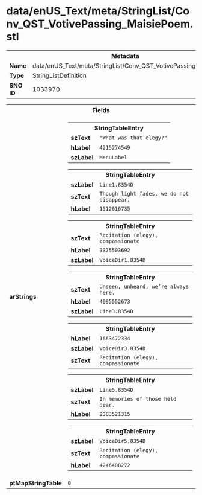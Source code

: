 <h1>data/enUS_Text/meta/StringList/Conv_QST_VotivePassing_MaisiePoem.stl</h1><table><tr><th colspan="100%">Metadata</th></tr><tr><td><b>Name</b></td><td>data/enUS_Text/meta/StringList/Conv_QST_VotivePassing_MaisiePoem.stl</td></tr><tr><td><b>Type</b></td><td>StringListDefinition</td></tr><tr><td><b>SNO ID</b></td><td>1033970</td></tr></table>

<table><tr><th colspan="100%">Fields</th></tr><tr><td><b>arStrings</b></td><td><table><tr><th colspan="100%">StringTableEntry</th></tr><tr><td><b>szText</b></td><td><code>"What was that elegy?"</code></td></tr><tr><td><b>hLabel</b></td><td><code>4215274549</code></td></tr><tr><td><b>szLabel</b></td><td><code>MenuLabel</code></td></tr></table>


<table><tr><th colspan="100%">StringTableEntry</th></tr><tr><td><b>szLabel</b></td><td><code>Line1.8354D</code></td></tr><tr><td><b>szText</b></td><td><code>Though light fades, we do not disappear.</code></td></tr><tr><td><b>hLabel</b></td><td><code>1512616735</code></td></tr></table>


<table><tr><th colspan="100%">StringTableEntry</th></tr><tr><td><b>szText</b></td><td><code>Recitation (elegy), compassionate</code></td></tr><tr><td><b>hLabel</b></td><td><code>3375503692</code></td></tr><tr><td><b>szLabel</b></td><td><code>VoiceDir1.8354D</code></td></tr></table>


<table><tr><th colspan="100%">StringTableEntry</th></tr><tr><td><b>szText</b></td><td><code>Unseen, unheard, we’re always here.</code></td></tr><tr><td><b>hLabel</b></td><td><code>4095552673</code></td></tr><tr><td><b>szLabel</b></td><td><code>Line3.8354D</code></td></tr></table>


<table><tr><th colspan="100%">StringTableEntry</th></tr><tr><td><b>hLabel</b></td><td><code>1663472334</code></td></tr><tr><td><b>szLabel</b></td><td><code>VoiceDir3.8354D</code></td></tr><tr><td><b>szText</b></td><td><code>Recitation (elegy), compassionate</code></td></tr></table>


<table><tr><th colspan="100%">StringTableEntry</th></tr><tr><td><b>szLabel</b></td><td><code>Line5.8354D</code></td></tr><tr><td><b>szText</b></td><td><code>In memories of those held dear.</code></td></tr><tr><td><b>hLabel</b></td><td><code>2383521315</code></td></tr></table>


<table><tr><th colspan="100%">StringTableEntry</th></tr><tr><td><b>szLabel</b></td><td><code>VoiceDir5.8354D</code></td></tr><tr><td><b>szText</b></td><td><code>Recitation (elegy), compassionate</code></td></tr><tr><td><b>hLabel</b></td><td><code>4246408272</code></td></tr></table>


</td></tr><tr><td><b>ptMapStringTable</b></td><td><code>0</code></td></tr></table>

